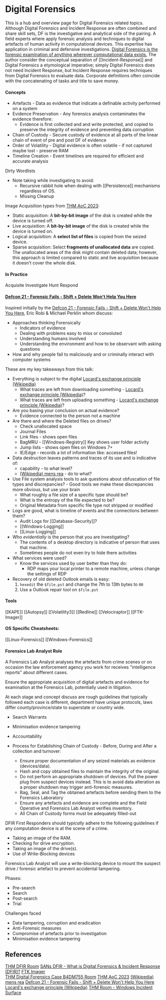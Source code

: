 # Digital Forensics

This is a hub and overview page for Digital Forensics related topics. Although Digital Forensics and Incident Response are often combined and share skill sets, DF is the investigative and analytical side of the pairing. A field experts where apply forensic analysis and techniques to digital artefacts of human activity in computational devices. This expertise has application in criminal and defensive investigations. [Digital Forensics is the forensic examination of anything wherever computational data exists.](https://www.youtube.com/watch?v=ehxJZAGUaxY) The author consider the conceptual separation of [[Incident-Response]] and Digital Forensics a etymological imperative; simply Digital Forensics does not need Incident Response, but Incident Response requires techniques from Digital Forensics to evaluate data. Corporate definitions often coincide with the concatenating of tasks and title to save money.

#### Concepts

- Artefacts - Data as evidence that indicate a definable activity performed on a system
- Evidence Preservation - Any forensics analysis contaminates the evidence therefore:
	- Evidence is first collected and and write protected, and copied to preserve the integrity of evidence and preventing data corruption
- Chain of Custody - Secure custody of evidence at all parts of the linear chain of event of pre and post DF of evidence 
- Order of Volatility - Digital evidence is often volatile - if not captured maybe lost -  preserve RAM
- Timeline Creation - Event timelines are required for efficient and accurate analysis

Dirty Wordlists
- Note taking while investigating to avoid:
	- Recursive rabbit hole when dealing with [[Persistence]] mechanisms regardless of OS. 
	- Missing Cleanup

Image Acquisition types from [THM AoC 2023](https://tryhackme.com/room/adventofcyber2023): 
- Static acquisition: A **bit-by-bit image** of the disk is created while the device is turned off.
- Live acquisition: A **bit-by-bit image** of the disk is created while the device is turned on.
- Logical acquisition: A **select list of files** is copied from the seized device.
- Sparse acquisition: Select **fragments of unallocated data** are copied. The unallocated areas of the disk might contain deleted data; however, this approach is limited compared to static and live acquisition because it doesn’t cover the whole disk.


#### In Practice

Acquisite 
Investigate 
Hunt 
Respond


#### [Defcon 21 - Forensic Fails - Shift + Delete Won't Help You Here](https://www.youtube.com/watch?v=NG9Cg_vBKOg)

Inspired initially by the [Defcon 21 - Forensic Fails - Shift + Delete Won't Help You Here](https://www.youtube.com/watch?v=NG9Cg_vBKOg), Eric Robi & Michael Perklin whom discuss:
- Approaches thinking Forensically 
	- Indicators of evidence
	- Dealing with problems easy to miss or convoluted
	- Understanding humans involved
	- Understanding the environment and how to be observant with asking questions 
- How and why people fail to maliciously and or criminally interact with computer systems 

These are my key takeaways from this talk:
- Everything is subject to the digital [Locard's exchange principle (Wikipedia)](https://en.wikipedia.org/wiki/Locard%27s_exchange_principle)
	- What traces are left from downloading something - [Locard's exchange principle (Wikipedia)](https://en.wikipedia.org/wiki/Locard%27s_exchange_principle)?
	- What traces are left from uploading something - [Locard's exchange principle (Wikipedia)](https://en.wikipedia.org/wiki/Locard%27s_exchange_principle)?
- Are you basing your conclusion on actual evidence?
	- Evidence connected to the person not a machine
- Are there and where the Deleted files on drives?
	- Check unallocated space 
	- Journal Files 
	- Link files - shows open files
	- BagMRU - [[Windows-Registry]] Key  shows user folder activity
	- Jump lists - shows open files on Windows 7+
	- IE/Edge - records a lot of information like: accessed files!
- Data destruction leaves patterns and traces of its use and is indicative of:
	- capability - to what level?
	- [(Wikipedia) mens rea](https://en.wikipedia.org/wiki/Mens_rea) - do to what?
- Use File system analysis tools to ask questions about obfuscation of file types and discrepancies? - Good tools we make these discrepancies more obvious, but use your brain
	- What roughly a file size of a specific type should be?
	- What is the entropy of the file expected to be?
	- Original Metadata from specific file type not stripped or modified  
- Logs are good, what is timeline of events and the connections between them? 
	- Audit Logs for [[Database-Security]]?
	- [[Windows-Logging]]
	- [[Linux-Logging]]
- Who *evidentially* is the person that you are investigating?
	- The contents of a desktop directory is indicative of person that uses that machine. 
	- Sometimes people do not even try to hide there activities
- What services were used? 
	- Know the services used by user better than they do:
		- RDP maps your local printer to a remote machine, unless change the settings of RDP
- Recovery of old deleted Outlook emails is easy:
	1. `hexedit` the `$file.pst` and change the 7th to 13th bytes to `00`
	2. Use a Outlook repair tool on `$file.pst`

#### Tools

[[KAPE]]
[[Autopsy]]
[[Volatility3]]
[[Redline]]
[[Velociraptor]]
[[FTK-Imager]]


#### OS Specific Cheatsheets:

[[Linux-Forensics]]
[[Windows-Forensics]]

#### Forensics Lab Analyst Role

A Forensics Lab Analyst analyses the artefacts from crime scenes or on occasion the law enforcement agency you work for receives "intelligence reports" about different cases.

Ensure the appropriate acquisition of digital artefacts and evidence for examination at the Forensics Lab, potentially used in litigation.

At each stage and concept discuss are rough guidelines that typically followed each case is different, department have unique protocols, laws differ county/province/state to superstate or country wide.

- Search Warrants

- Minimisation evidence tampering
- Accountability 
- Process for Establishing Chain of Custody - Before, During and After a collection and turnover:
	- Ensure proper documentation of any seized materials as evidence (devices/data).
	- Hash and copy obtained files to maintain the integrity of the original.
	- Do not perform an appropriate shutdown of devices. Pull the power plug from suspect devices instead. This is to avoid data alteration as a proper shutdown may trigger anti-forensic measures.
	- Bag, Seal, and Tag the obtained artefacts before sending them to the Forensics Laboratory
	 - Ensure any artefacts and evidence are complete and the Field Operative and Forensics Lab Analyst verifies inventory.
	 - All Chain of Custody forms must be adequately filled-out

DFIR First Responders should *typically* adhere to the following guidelines if any computation device is at the scene of a crime.
- Taking an image of the RAM.
- Checking for drive encryption.
- Taking an image of the drive(s).
- Use of Write-Blocking devices


Forensics Lab Analyst will use a write-blocking device to mount the suspect drive / forensic 
artefact to prevent accidental tampering.

Phases:
- Pre-search
- Search
- Post-search
- Trial

Challenges faced
- Data tampering, corruption and eradication
- Anti-Forensic measures
- Compromise of artefacts prior to investigation
- Minimisation evidence tampering

## References

[THM DFIR Room](https://tryhackme.com/room/introductoryroomdfirmodule)
[SANs DFIR - What is Digital Forensics & Incident Response (DFIR)?](https://www.youtube.com/watch?v=ehxJZAGUaxY)
[FTK Imager](https://www.exterro.com/ftk-imager)  
[THM Digital Forensics Case B4DM755 Room](https://tryhackme.com/room/caseb4dm755)
[THM AoC 2023](https://tryhackme.com/room/adventofcyber2023)
[(Wikipedia) mens rea](https://en.wikipedia.org/wiki/Mens_rea)
[Defcon 21 - Forensic Fails - Shift + Delete Won't Help You Here](https://www.youtube.com/watch?v=NG9Cg_vBKOg)
[Locard's exchange principle (Wikipedia)](https://en.wikipedia.org/wiki/Locard%27s_exchange_principle)
[THM Room - Windows Incident Surface](https://tryhackme.com/r/room/winincidentsurface)